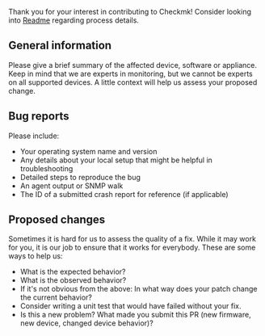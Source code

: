 Thank you for your interest in contributing to Checkmk!
Consider looking into [Readme](https://github.com/Checkmk/checkmk#want-to-contribute) regarding process details.

## General information

Please give a brief summary of the affected device, software or appliance.
Keep in mind that we are experts in monitoring, but we cannot be experts on all supported devices.
A little context will help us assess your proposed change.

## Bug reports

Please include:

- Your operating system name and version
- Any details about your local setup that might be helpful in troubleshooting
- Detailed steps to reproduce the bug
- An agent output or SNMP walk
- The ID of a submitted crash report for reference (if applicable)

## Proposed changes

Sometimes it is hard for us to assess the quality of a fix.
While it may work for you, it is our job to ensure that it works for everybody.
These are some ways to help us:

- What is the expected behavior?
- What is the observed behavior?
- If it's not obvious from the above: In what way does your patch change the current behavior?
- Consider writing a unit test that would have failed without your fix.
- Is this a new problem? What made you submit this PR (new firmware, new device, changed device behavior)?
